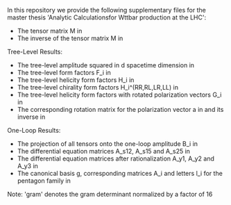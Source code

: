 In this repository we provide the following supplementary files for the master thesis 'Analytic Calculationsfor Wttbar production at the LHC':

- The tensor matrix M in
- The inverse of the tensor matrix M in

Tree-Level Results:
- The tree-level amplitude squared in d spacetime dimension in
- The tree-level form factors F_i in
- The tree-level helicity form factors H_i in
- The tree-level chirality form factors H_i^(RR,RL,LR,LL) in
- The tree-level helicity form factors with rotated polarization vectors G_i in
- The corresponding rotation matrix for the polarization vector a in and its inverse in

One-Loop Results: 
- The projection of all tensors onto the one-loop amplitude B_i in
- The differential equation matrices A_s12, A_s15 and A_s25 in
- The differential equation matrices after rationalization A_y1, A_y2 and A_y3 in
- The canonical basis g, corresponding matrices A_i and letters l_i for the pentagon family in 


Note:  'gram' denotes the gram determinant normalized by a factor of 16

